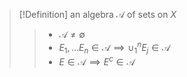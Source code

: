 >[!Definition] an algebra $\mathcal{A}$ of sets on $X$
>>* $\mathcal{A}\neq \emptyset$
>>* $E_{1},\dots E_{n}\in \mathcal{A}\implies \cup_{1}^{n}E_{j}\in \mathcal{A}$
>>* $E\in \mathcal{A}\implies E^{c}\in \mathcal{A}$
